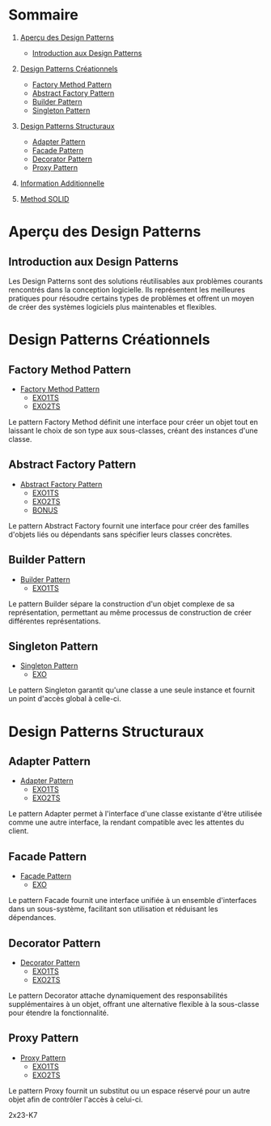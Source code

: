 # Sommaire

1. [Aperçu des Design Patterns](#apercu-des-design-patterns)
   - [Introduction aux Design Patterns](#introduction-aux-design-patterns)

2. [Design Patterns Créationnels](#design-patterns-creationnels)
   - [Factory Method Pattern](#factory-method-pattern)
   - [Abstract Factory Pattern](#abstract-factory-pattern)
   - [Builder Pattern](#builder-pattern)
   - [Singleton Pattern](#singleton-pattern)

3. [Design Patterns Structuraux](#design-patterns-structuraux)
   - [Adapter Pattern](#adapter-pattern)
   - [Facade Pattern](#facade-pattern)
   - [Decorator Pattern](#decorator-pattern)
   - [Proxy Pattern](#proxy-pattern)

4. [Information Additionnelle](#information-additionnelle)

5. [Method SOLID](/SOLID/index.MD)

# Aperçu des Design Patterns

## Introduction aux Design Patterns

Les Design Patterns sont des solutions réutilisables aux problèmes courants rencontrés dans la conception logicielle. Ils représentent les meilleures pratiques pour résoudre certains types de problèmes et offrent un moyen de créer des systèmes logiciels plus maintenables et flexibles.

# Design Patterns Créationnels

## Factory Method Pattern

- [Factory Method Pattern](/ressource/creational/factoryMethod/index.md)
  - [EXO1TS](/exo/creational/factoryMethod/1/index.ts)
  - [EXO2TS](/exo/creational/factoryMethod/2/index.ts)

Le pattern Factory Method définit une interface pour créer un objet tout en laissant le choix de son type aux sous-classes, créant des instances d'une classe.

## Abstract Factory Pattern

- [Abstract Factory Pattern](/ressource/creational/abstractFactory/index.md)
  - [EXO1TS](/exo/creational/abstractFactory/1/index.ts)
  - [EXO2TS](/exo/creational/abstractFactory/2/index.ts)
  - [BONUS](/exo/creational/abstractFactory/2/bonus.ts)

Le pattern Abstract Factory fournit une interface pour créer des familles d'objets liés ou dépendants sans spécifier leurs classes concrètes.

## Builder Pattern

- [Builder Pattern](/ressource/creational/builder/index.md)
  - [EXO1TS](/exo/creational/builder/index.ts)

Le pattern Builder sépare la construction d'un objet complexe de sa représentation, permettant au même processus de construction de créer différentes représentations.

## Singleton Pattern

- [Singleton Pattern](/ressource/creational/singleton/index.md)
  - [EXO](/exo/creational/singleton/index.ts)

Le pattern Singleton garantit qu'une classe a une seule instance et fournit un point d'accès global à celle-ci.

# Design Patterns Structuraux

## Adapter Pattern

- [Adapter Pattern](/ressource/structural/adapter/index.md)
  - [EXO1TS](/EXO/STRUCTURAL/adapter/1/index.ts)
  - [EXO2TS](/EXO/STRUCTURAL/adapter/2/index.ts)

Le pattern Adapter permet à l'interface d'une classe existante d'être utilisée comme une autre interface, la rendant compatible avec les attentes du client.

## Facade Pattern

- [Facade Pattern](/ressource/structural/facade/index.md)
  - [EXO](/EXO/STRUCTURAL/facade/index.ts)

Le pattern Facade fournit une interface unifiée à un ensemble d'interfaces dans un sous-système, facilitant son utilisation et réduisant les dépendances.

## Decorator Pattern

- [Decorator Pattern](/ressource/structural/decorator/index.md)
  - [EXO1TS](/EXO/STRUCTURAL/decorator/1/index.ts)
  - [EXO2TS](/EXO/STRUCTURAL/decorator/2/index.ts)

Le pattern Decorator attache dynamiquement des responsabilités supplémentaires à un objet, offrant une alternative flexible à la sous-classe pour étendre la fonctionnalité.

## Proxy Pattern

- [Proxy Pattern](/ressource/structural/proxy/index.md)
  - [EXO1TS](/EXO/STRUCTURAL/proxy/1/index.ts)
  - [EXO2TS](/EXO/STRUCTURAL/proxy/2/index.ts)

Le pattern Proxy fournit un substitut ou un espace réservé pour un autre objet afin de contrôler l'accès à celui-ci.

2x23-K7

